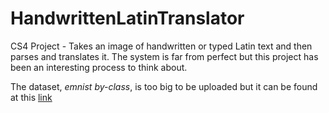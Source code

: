 # HandwrittenLatinTranslator
CS4 Project - Takes an image of handwritten or typed Latin text and then parses and translates it. The system is far from perfect but this project has been an interesting process to think about.

The dataset, *emnist by-class*, is too big to be uploaded but it can be found at this [link](https://www.kaggle.com/datasets/crawford/emnist)
